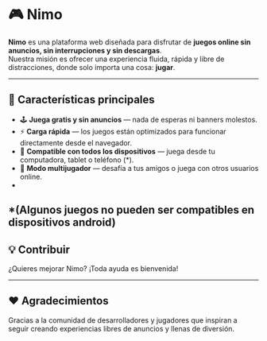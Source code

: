 # 🎮 Nimo

**Nimo** es una plataforma web diseñada para disfrutar de **juegos online sin anuncios, sin interrupciones y sin descargas**.  
Nuestra misión es ofrecer una experiencia fluida, rápida y libre de distracciones, donde solo importa una cosa: **jugar**.

---

## 🚀 Características principales

- 🕹️ **Juega gratis y sin anuncios** — nada de esperas ni banners molestos.  
- ⚡ **Carga rápida** — los juegos están optimizados para funcionar directamente desde el navegador.  
- 📱 **Compatible con todos los dispositivos** — juega desde tu computadora, tablet o teléfono (*).
- 👥 **Modo multijugador** — desafía a tus amigos o juega con otros usuarios online.
- 
*(Algunos juegos no pueden ser compatibles en dispositivos android)
---

## 💡 Contribuir

¿Quieres mejorar Nimo? ¡Toda ayuda es bienvenida!

---

## ❤️ Agradecimientos

Gracias a la comunidad de desarrolladores y jugadores que inspiran a seguir creando experiencias libres de anuncios y llenas de diversión.
